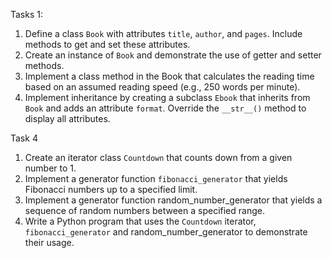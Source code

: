 Tasks 1:
1. Define a class `Book` with attributes `title`, `author`, and `pages`. Include methods to get and set these attributes.
2. Create an instance of `Book` and demonstrate the use of getter and setter methods.
3. Implement a class method in the Book that calculates the reading time based on an assumed reading speed (e.g., 250 words per minute).
4. Implement inheritance by creating a subclass `Ebook` that inherits from `Book` and adds an attribute `format`. Override the `__str__()` method to display all attributes.

Task 4
1. Create an iterator class `Countdown` that counts down from a given number to 1.
2. Implement a generator function `fibonacci_generator` that yields Fibonacci numbers up to a specified limit.
3. Implement a generator function random_number_generator that yields a sequence of random numbers between a specified range.
4. Write a Python program that uses the `Countdown` iterator, `fibonacci_generator` and random_number_generator  to demonstrate their usage.

